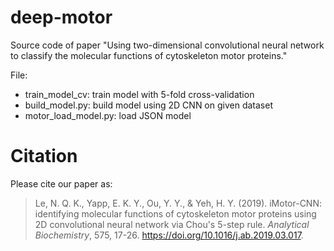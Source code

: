 # deep-motor
Source code of paper "Using two-dimensional convolutional neural network to classify the molecular functions of cytoskeleton motor proteins."

File:
- train_model_cv: train model with 5-fold cross-validation
- build_model.py: build model using 2D CNN on given dataset
- motor_load_model.py: load JSON model

# Citation
Please cite our paper as:
>Le, N. Q. K., Yapp, E. K. Y., Ou, Y. Y., & Yeh, H. Y. (2019). iMotor-CNN: identifying molecular functions of cytoskeleton motor proteins using 2D convolutional neural network via Chou's 5-step rule. *Analytical Biochemistry*, 575, 17-26. https://doi.org/10.1016/j.ab.2019.03.017.
